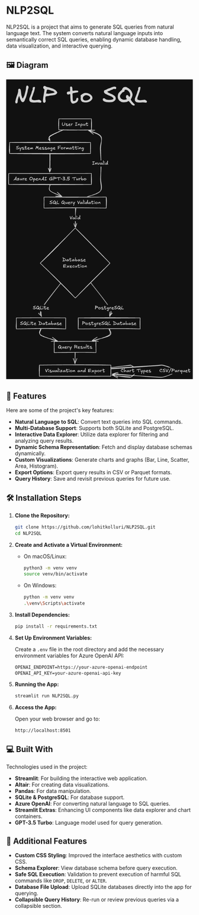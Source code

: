 # NLP2SQL

NLP2SQL is a project that aims to generate SQL queries from natural language text. The system converts natural language inputs into semantically correct SQL queries, enabling dynamic database handling, data visualization, and interactive querying.

## 🖼️ Diagram

<p align="center">
    <img src="NLP2SQL.png" alt="NLP2SQL Diagram" width="600px">
</p>

## 🧐 Features

Here are some of the project's key features:

- **Natural Language to SQL**: Convert text queries into SQL commands.
- **Multi-Database Support**: Supports both SQLite and PostgreSQL.
- **Interactive Data Explorer**: Utilize data explorer for filtering and analyzing query results.
- **Dynamic Schema Representation**: Fetch and display database schemas dynamically.
- **Custom Visualizations**: Generate charts and graphs (Bar, Line, Scatter, Area, Histogram).
- **Export Options**: Export query results in CSV or Parquet formats.
- **Query History**: Save and revisit previous queries for future use.

## 🛠️ Installation Steps

1. **Clone the Repository:**

   ```bash
   git clone https://github.com/lohitkolluri/NLP2SQL.git
   cd NLP2SQL
   ```

2. **Create and Activate a Virtual Environment:**

   - On macOS/Linux:

     ```bash
     python3 -m venv venv
     source venv/bin/activate
     ```

   - On Windows:

     ```bash
     python -m venv venv
     .\venv\Scripts\activate
     ```

3. **Install Dependencies:**

   ```bash
   pip install -r requirements.txt
   ```

4. **Set Up Environment Variables:**

   Create a `.env` file in the root directory and add the necessary environment variables for Azure OpenAI API:

   ```env
   OPENAI_ENDPOINT=https://your-azure-openai-endpoint
   OPENAI_API_KEY=your-azure-openai-api-key
   ```

5. **Running the App:**

   ```bash
   streamlit run NLP2SQL.py
   ```

6. **Access the App:**

   Open your web browser and go to:

   ```
   http://localhost:8501
   ```

## 💻 Built With

Technologies used in the project:

- **Streamlit**: For building the interactive web application.
- **Altair**: For creating data visualizations.
- **Pandas**: For data manipulation.
- **SQLite & PostgreSQL**: For database support.
- **Azure OpenAI**: For converting natural language to SQL queries.
- **Streamlit Extras**: Enhancing UI components like data explorer and chart containers.
- **GPT-3.5 Turbo**: Language model used for query generation.

## 🚀 Additional Features

- **Custom CSS Styling**: Improved the interface aesthetics with custom CSS.
- **Schema Explorer**: View database schema before query execution.
- **Safe SQL Execution**: Validation to prevent execution of harmful SQL commands like `DROP`, `DELETE`, or `ALTER`.
- **Database File Upload**: Upload SQLite databases directly into the app for querying.
- **Collapsible Query History**: Re-run or review previous queries via a collapsible section.

